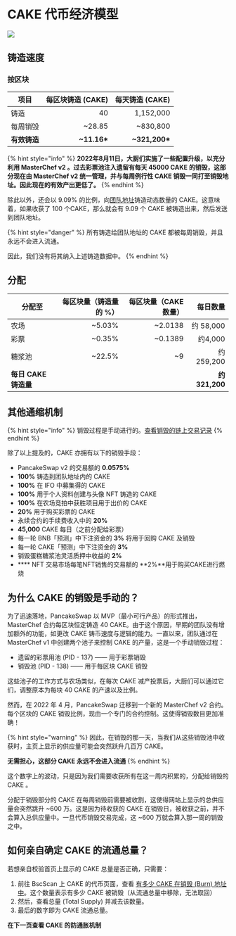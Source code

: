 # CAKE 代币经济模型

![](../../.gitbook/assets/photo\_2022-08-18\_09-34-43.jpg)

## **铸造速度** <a href="#emission-rate" id="emission-rate"></a>

### **按区块**

| **项目**   | **每区块铸造 (CAKE)** | **每天铸造 (CAKE)** |
| -------- | ---------------: | --------------: |
| 铸造       |               40 |       1,152,000 |
| 每周销毁     |          \~28.85 |       \~830,800 |
| **有效铸造** |    **\~11.16\*** | **\~321,200\*** |

{% hint style="info" %}
**2022年8月11日，大厨们实施了一些配置升级，以充分利用 MasterChef v2 。过去彩票池注入遗留有每天 45000 CAKE 的销毁，这部分现在由 MasterChef v2 统一管理，并与每周例行性 CAKE 销毁一同打至销毁地址。因此现在的有效产出更低了。**
{% endhint %}

除此以外，还会以 9.09% 的比例，向[团队地址](https://bscscan.com/address/0xceba60280fb0ecd9a5a26a1552b90944770a4a0e#tokentxns)铸造动态数量的 CAKE。这意味着，如果收获了 100 个CAKE，那么就会有 9.09 个 CAKE 被铸造出来，然后发送到团队地址。

{% hint style="danger" %}
所有铸造给团队地址的 CAKE 都被每周销毁，并且永远不会进入流通。

因此，我们没有将其纳入上述铸造数据中。
{% endhint %}

## 分配 <a href="#distribution" id="distribution"></a>

| 分配至             | 每区块量（铸造量的 %） | 每区块量（CAKE 数量） |              每日数量 |
| --------------- | -----------: | ------------: | ----------------: |
| 农场              |      \~5.03% |      \~2.0138 |          约 58,000 |
| 彩票              |      \~0.35% |      \~0.1389 |            约4,000 |
| 糖浆池             |      \~22.5% |           \~9 |         约 259,200 |
| **每日 CAKE 铸造量** |              |               | **约** **321,200** |

## **其他通缩机制** <a href="#other-deflationary-mechanics" id="other-deflationary-mechanics"></a>

{% hint style="info" %}
销毁过程是手动进行的。[查看销毁的链上交易记录](https://bscscan.com/token/0x0e09fabb73bd3ade0a17ecc321fd13a19e81ce82?a=0x000000000000000000000000000000000000dead)
{% endhint %}

除了以上提及的，CAKE 亦拥有以下的销毁手段：

* PancakeSwap v2 的交易额的 **0.0575%**
* **100%** 铸造到团队地址内的 CAKE
* **100%** 在 IFO 中募集得的 CAKE
* **100%** 用于个人资料创建与头像 NFT 铸造的 CAKE
* **100%** 在农场竞拍中获胜项目用于出价的 CAKE
* **20%** 用于购买彩票的 CAKE
* 永续合约的手续费收入中的 **20%**
* **45,000** CAKE 每日（之前分配给彩票）
* 每一轮 BNB「预测」中下注资金的 **3%** 将用于回购 CAKE 及销毁
* 每一轮 CAKE「预测」中下注资金的 **3%**
* 销毁蛋糕糖浆池灵活质押中收益的 **2%**
* &#x20;**** NFT 交易市场每笔NFT销售的交易额的 **2%**用于购买CAKE进行燃烧

## 为什么 CAKE 的销毁是手动的？

为了迅速落地，PancakeSwap 以 MVP（最小可行产品）的形式推出，MasterChef 合约每区块恒定铸造 40 CAKE。由于这个原因，早期的团队没有增加额外的功能，如更改 CAKE 铸币速度与逻辑的能力。一直以来，团队通过在 MasterChef v1 中创建两个池子来控制 CAKE 的产量，这是一个手动销毁过程：

* 遗留的彩票用池 (PID - 137) —— 用于彩票销毁
* 销毁池 (PID - 138) —— 用于每区块 CAKE 销毁

这些池子的工作方式与农场类似，在每次 CAKE 减产投票后，大厨们可以通过它们，调整原本为每块 40 CAKE 的产速以及比例。

然而，在 2022 年 4 月，PancakeSwap 迁移到一个新的 MasterChef v2 合约。每个区块的 CAKE 销毁比例，现由一个专门的合约控制。这使得销毁数目更加准确！

{% hint style="warning" %}
因此，在销毁的那一天，当我们从这些销毁池中收获时，主页上显示的供应量可能会突然跃升几百万 CAKE。

**无需担心，这部分 CAKE 永远不会进入流通**
{% endhint %}

这个数字上的波动，只是因为我们需要收获所有在这一周内积累的，分配给销毁的 CAKE 。

分配于销毁部分的 CAKE 在每周销毁前需要被收割，这使得网站上显示的总供应量会突然跳升 \~600 万。这是因为待收获的 CAKE 在销毁日，被收获之前，并不会算入总供应量中。一旦代币销毁交易完成，这 \~600 万就会算入那一周的销毁之中。

## 如何亲自确定 CAKE 的流通总量？

若想亲自校验首页上显示的 CAKE 总量是否正确，只需要：

1. 前往 BscScan 上 CAKE 的代币页面，查看 [有多少 CAKE 在销毁 (Burn) 地址中](https://bscscan.com/token/0x0e09fabb73bd3ade0a17ecc321fd13a19e81ce82#balances)。这个数量表示有多少 CAKE 被销毁（从流通总量中移除，无法取回）
2. 然后，查看总量 (Total Supply) 并减去该数量。
3. 最后的数字即为 CAKE 流通总量。

**在下一页查看 CAKE 的防通胀机制**
